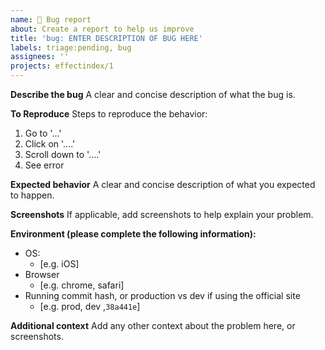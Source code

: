 ```yaml
---
name: 🐞 Bug report
about: Create a report to help us improve
title: 'bug: ENTER DESCRIPTION OF BUG HERE'
labels: triage:pending, bug
assignees: ''
projects: effectindex/1
---
```


**Describe the bug**
A clear and concise description of what the bug is.

**To Reproduce**
Steps to reproduce the behavior:
1. Go to '...'
2. Click on '....'
3. Scroll down to '....'
4. See error

**Expected behavior**
A clear and concise description of what you expected to happen.

**Screenshots**
If applicable, add screenshots to help explain your problem.

**Environment (please complete the following information):**
 - OS:
    - [e.g. iOS]
 - Browser
    - [e.g. chrome, safari]
 - Running commit hash, or production vs dev if using the official site
    - [e.g. prod, dev ,`38a441e`]

**Additional context**
Add any other context about the problem here, or screenshots.
